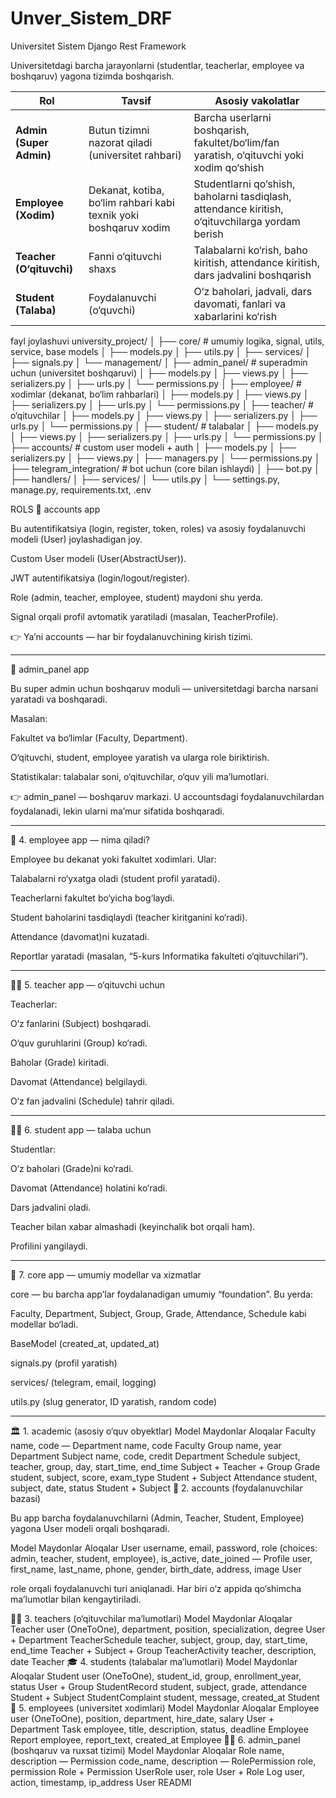 # Unver_Sistem_DRF
Universitet Sistem Django Rest Framework

Universitetdagi barcha jarayonlarni (studentlar, teacherlar, employee va boshqaruv) yagona tizimda boshqarish.

| Rol                      | Tavsif                                                           | Asosiy vakolatlar                                                                               |
| ------------------------ | ---------------------------------------------------------------- | ----------------------------------------------------------------------------------------------- |
| **Admin (Super Admin)**  | Butun tizimni nazorat qiladi (universitet rahbari)               | Barcha userlarni boshqarish, fakultet/bo‘lim/fan yaratish, o‘qituvchi yoki xodim qo‘shish       |
| **Employee (Xodim)**     | Dekanat, kotiba, bo‘lim rahbari kabi texnik yoki boshqaruv xodim | Studentlarni qo‘shish, baholarni tasdiqlash, attendance kiritish, o‘qituvchilarga yordam berish |
| **Teacher (O‘qituvchi)** | Fanni o‘qituvchi shaxs                                           | Talabalarni ko‘rish, baho kiritish, attendance kiritish, dars jadvalini boshqarish              |
| **Student (Talaba)**     | Foydalanuvchi (o‘quvchi)                                         | O‘z baholari, jadvali, dars davomati, fanlari va xabarlarini ko‘rish                            |

fayl joylashuvi
university_project/
│
├── core/                     # umumiy logika, signal, utils, service, base models
│   ├── models.py
│   ├── utils.py
│   ├── services/
│   ├── signals.py
│   └── management/
│
├── admin_panel/              # superadmin uchun (universitet boshqaruvi)
│   ├── models.py
│   ├── views.py
│   ├── serializers.py
│   ├── urls.py
│   └── permissions.py
│
├── employee/                 # xodimlar (dekanat, bo‘lim rahbarlari)
│   ├── models.py
│   ├── views.py
│   ├── serializers.py
│   ├── urls.py
│   └── permissions.py
│
├── teacher/                  # o‘qituvchilar
│   ├── models.py
│   ├── views.py
│   ├── serializers.py
│   ├── urls.py
│   └── permissions.py
│
├── student/                  # talabalar
│   ├── models.py
│   ├── views.py
│   ├── serializers.py
│   ├── urls.py
│   └── permissions.py
│
├── accounts/                 # custom user modeli + auth
│   ├── models.py
│   ├── serializers.py
│   ├── views.py
│   ├── managers.py
│   └── permissions.py
│
├── telegram_integration/     # bot uchun (core bilan ishlaydi)
│   ├── bot.py
│   ├── handlers/
│   ├── services/
│   └── utils.py
│
└── settings.py, manage.py, requirements.txt, .env



ROLS
🔹 accounts app

Bu autentifikatsiya (login, register, token, roles) va asosiy foydalanuvchi modeli (User) joylashadigan joy.

Custom User modeli (User(AbstractUser)).

JWT autentifikatsiya (login/logout/register).

Role (admin, teacher, employee, student) maydoni shu yerda.

Signal orqali profil avtomatik yaratiladi (masalan, TeacherProfile).

👉 Ya’ni accounts — har bir foydalanuvchining kirish tizimi.


_____________________________________________________________________________________________________________________________
🔹 admin_panel app

Bu super admin uchun boshqaruv moduli — universitetdagi barcha narsani yaratadi va boshqaradi.

Masalan:

Fakultet va bo‘limlar (Faculty, Department).

O‘qituvchi, student, employee yaratish va ularga role biriktirish.

Statistikalar: talabalar soni, o‘qituvchilar, o‘quv yili ma’lumotlari.

👉 admin_panel — boshqaruv markazi.
U accountsdagi foydalanuvchilardan foydalanadi, lekin ularni ma’mur sifatida boshqaradi.


_____________________________________________________________________________________________________________________________

🧱 4. employee app — nima qiladi?

Employee bu dekanat yoki fakultet xodimlari. Ular:

Talabalarni ro‘yxatga oladi (student profil yaratadi).

Teacherlarni fakultet bo‘yicha bog‘laydi.

Student baholarini tasdiqlaydi (teacher kiritganini ko‘radi).

Attendance (davomat)ni kuzatadi.

Reportlar yaratadi (masalan, “5-kurs Informatika fakulteti o‘qituvchilari”).


_____________________________________________________________________________________________________________________________

👨‍🏫 5. teacher app — o‘qituvchi uchun

Teacherlar:

O‘z fanlarini (Subject) boshqaradi.

O‘quv guruhlarini (Group) ko‘radi.

Baholar (Grade) kiritadi.

Davomat (Attendance) belgilaydi.

O‘z fan jadvalini (Schedule) tahrir qiladi.


_____________________________________________________________________________________________________________________________
🧑‍🎓 6. student app — talaba uchun

Studentlar:

O‘z baholari (Grade)ni ko‘radi.

Davomat (Attendance) holatini ko‘radi.

Dars jadvalini oladi.

Teacher bilan xabar almashadi (keyinchalik bot orqali ham).

Profilini yangilaydi.


_____________________________________________________________________________________________________________________________

🧠 7. core app — umumiy modellar va xizmatlar

core — bu barcha app’lar foydalanadigan umumiy “foundation”.
Bu yerda:

Faculty, Department, Subject, Group, Grade, Attendance, Schedule kabi modellar bo‘ladi.

BaseModel (created_at, updated_at)

signals.py (profil yaratish)

services/ (telegram, email, logging)

utils.py (slug generator, ID yaratish, random code)

_____________________________________________________________________________________________________________________________

🏛 1. academic (asosiy o‘quv obyektlar)
Model	Maydonlar	Aloqalar
Faculty	name, code	—
Department	name, code	Faculty
Group	name, year	Department
Subject	name, code, credit	Department
Schedule	subject, teacher, group, day, start_time, end_time	Subject + Teacher + Group
Grade	student, subject, score, exam_type	Student + Subject
Attendance	student, subject, date, status	Student + Subject
👤 2. accounts (foydalanuvchilar bazasi)

Bu app barcha foydalanuvchilarni (Admin, Teacher, Student, Employee) yagona User modeli orqali boshqaradi.

Model	Maydonlar	Aloqalar
User	username, email, password, role (choices: admin, teacher, student, employee), is_active, date_joined	—
Profile	user, first_name, last_name, phone, gender, birth_date, address, image	User

role orqali foydalanuvchi turi aniqlanadi. Har biri o‘z appida qo‘shimcha ma’lumotlar bilan kengaytiriladi.

🧑‍🏫 3. teachers (o‘qituvchilar ma’lumotlari)
Model	Maydonlar	Aloqalar
Teacher	user (OneToOne), department, position, specialization, degree	User + Department
TeacherSchedule	teacher, subject, group, day, start_time, end_time	Teacher + Subject + Group
TeacherActivity	teacher, description, date	Teacher
🎓 4. students (talabalar ma’lumotlari)
Model	Maydonlar	Aloqalar
Student	user (OneToOne), student_id, group, enrollment_year, status	User + Group
StudentRecord	student, subject, grade, attendance	Student + Subject
StudentComplaint	student, message, created_at	Student
🧰 5. employees (universitet xodimlari)
Model	Maydonlar	Aloqalar
Employee	user (OneToOne), position, department, hire_date, salary	User + Department
Task	employee, title, description, status, deadline	Employee
Report	employee, report_text, created_at	Employee
🧑‍💼 6. admin_panel (boshqaruv va ruxsat tizimi)
Model	Maydonlar	Aloqalar
Role	name, description	—
Permission	code_name, description	—
RolePermission	role, permission	Role + Permission
UserRole	user, role	User + Role
Log	user, action, timestamp, ip_address	User
READMI
